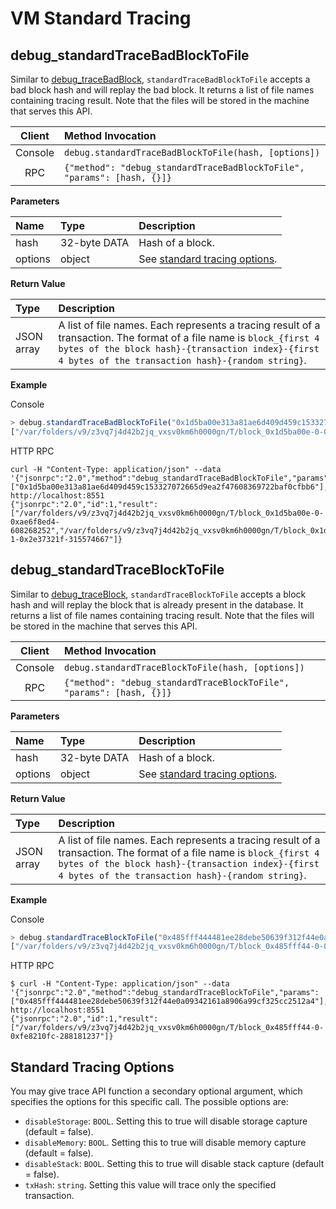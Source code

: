 # VM Standard Tracing

## debug\_standardTraceBadBlockToFile <a id="debug_standardtracebadblocktofile"></a>

Similar to [debug\_traceBadBlock](tracing.md#debug_tracebadblock), `standardTraceBadBlockToFile` accepts a bad block hash and will replay the bad block. It returns a list of file names containing tracing result. Note that the files will be stored in the machine that serves this API.

| Client | Method Invocation |
| :---: | :--- |
| Console | `debug.standardTraceBadBlockToFile(hash, [options])` |
| RPC | `{"method": "debug_standardTraceBadBlockToFile", "params": [hash, {}]}` |

**Parameters**

| Name | Type | Description |
| :--- | :--- | :--- |
| hash | 32-byte DATA | Hash of a block. |
| options | object | See [standard tracing options](standard_tracing.md#standard-tracing-options). |

**Return Value**

| Type | Description |
| :--- | :--- |
| JSON array | A list of file names. Each represents a tracing result of a transaction. The format of a file name is `block_{first 4 bytes of the block hash}-{transaction index}-{first 4 bytes of the transaction hash}-{random string}`. |

**Example**

Console

```javascript
> debug.standardTraceBadBlockToFile("0x1d5ba00e313a81ae6d409d459c153327072665d9ea2f47608369722baf0cfbb6")
["/var/folders/v9/z3vq7j4d42b2jq_vxsv0km6h0000gn/T/block_0x1d5ba00e-0-0xae6f8ed4-701973544", "/var/folders/v9/z3vq7j4d42b2jq_vxsv0km6h0000gn/T/block_0x1d5ba00e-1-0x2e37321f-918920039"]
```

HTTP RPC

```text
curl -H "Content-Type: application/json" --data '{"jsonrpc":"2.0","method":"debug_standardTraceBadBlockToFile","params":["0x1d5ba00e313a81ae6d409d459c153327072665d9ea2f47608369722baf0cfbb6"],"id":1}' http://localhost:8551
{"jsonrpc":"2.0","id":1,"result":["/var/folders/v9/z3vq7j4d42b2jq_vxsv0km6h0000gn/T/block_0x1d5ba00e-0-0xae6f8ed4-608268252","/var/folders/v9/z3vq7j4d42b2jq_vxsv0km6h0000gn/T/block_0x1d5ba00e-1-0x2e37321f-315574667"]}
```

## debug\_standardTraceBlockToFile <a id="debug_standardtraceblocktofile"></a>

Similar to [debug\_traceBlock](tracing.md#debug_traceblock), `standardTraceBlockToFile` accepts a block hash and will replay the block that is already present in the database. It returns a list of file names containing tracing result. Note that the files will be stored in the machine that serves this API.

| Client | Method Invocation |
| :---: | :--- |
| Console | `debug.standardTraceBlockToFile(hash, [options])` |
| RPC | `{"method": "debug_standardTraceBlockToFile", "params": [hash, {}]}` |

**Parameters**

| Name | Type | Description |
| :--- | :--- | :--- |
| hash | 32-byte DATA | Hash of a block. |
| options | object | See [standard tracing options](standard_tracing.md#standard-tracing-options). |

**Return Value**

| Type | Description |
| :--- | :--- |
| JSON array | A list of file names. Each represents a tracing result of a transaction. The format of a file name is `block_{first 4 bytes of the block hash}-{transaction index}-{first 4 bytes of the transaction hash}-{random string}`. |

**Example**

Console

```javascript
> debug.standardTraceBlockToFile("0x485fff444481ee28debe50639f312f44e0a09342161a8906a99cf325cc2512a4")
["/var/folders/v9/z3vq7j4d42b2jq_vxsv0km6h0000gn/T/block_0x485fff44-0-0xfe8210fc-141224302"]
```

HTTP RPC

```text
$ curl -H "Content-Type: application/json" --data '{"jsonrpc":"2.0","method":"debug_standardTraceBlockToFile","params":["0x485fff444481ee28debe50639f312f44e0a09342161a8906a99cf325cc2512a4"],"id":1}' http://localhost:8551
{"jsonrpc":"2.0","id":1,"result":["/var/folders/v9/z3vq7j4d42b2jq_vxsv0km6h0000gn/T/block_0x485fff44-0-0xfe8210fc-288181237"]}
```

## Standard Tracing Options <a id="standard-tracing-options"></a>

You may give trace API function a secondary optional argument, which specifies the options for this specific call. The possible options are:

* `disableStorage`: `BOOL`. Setting this to true will disable storage capture \(default = false\).
* `disableMemory`: `BOOL`. Setting this to true will disable memory capture \(default = false\).
* `disableStack`: `BOOL`. Setting this to true will disable stack capture \(default = false\).
* `txHash`: `string`. Setting this value will trace only the specified transaction.

